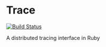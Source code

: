 # Trace

[![Build Status](https://travis-ci.org/Pirolf/trace.svg)](https://travis-ci.org/Pirolf/trace)

A distributed tracing interface in Ruby
